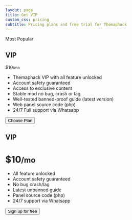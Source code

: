 ```yaml
---
layout: page
title: Get VIP
custom_css: pricing
subtitle: Pricing plans and free trial for Themaphack
---
```


<div class="container py-5">
    <div class="row justify-content-center">
        <div class="col-md-6 col-lg-4">
            <div class="card mb-3 text-bg-dark border-light">
                <div class="card-body text-center p-5 position-relative">
                    <span class="popular-badge">Most Popular</span>
                    <h2 class="mb-4 text-white card-header border-secondary">VIP</h2>
                    <div class="price mb-4">$10<small>/mo</small></div><ul class="feature-list mb-8">
                        <li>Themaphack VIP with all feature unlocked</li>
                        <li>Account safety guaranteed</li>
                        <li>Access to exclusive content</li>
                        <li>Stable mod no bug, crash or lag</li>
                        <li>Well-tested banned-proof guide (latest version)</li>
                        <li>Web panel source code (php)</li>
                        <li>24/7 Full support via Whatsapp</li>
                    </ul>
                    <button class="btn btn-lg w-100 btn-light">Choose Plan</button>
                </div>
            </div>
        </div>
    </div>
</div>

<div class="row row-cols-1 row-cols-md-3 mb-3 text-center">
      <div class="col">
        <div class="card mb-4 rounded-3 shadow-sm text-bg-dark border-light">
          <div class="card-header py-3 border-secondary">
            <h2 class="my-0 fw-normal text-white">VIP</h2>
          </div>
          <div class="card-body">
            <h1 class="card-title pricing-card-title">$10<small class="text-muted fw-light">/mo</small></h1>
            <ul class="list-unstyled mt-3 mb-4 feature-list">
              <li>All feature unlocked</li>
              <li>Account safety guaranteed</li>
              <li>No bug crash/lag</li>
              <li>Latest unbanned guide</li>
              <li>Panel source code (php)</li>
              <li>24/7 support via Whatsapp</li>
            </ul>
            <button type="button" class="w-100 btn btn-lg btn-light">Sign up for free</button>
          </div>
        </div>
      </div>